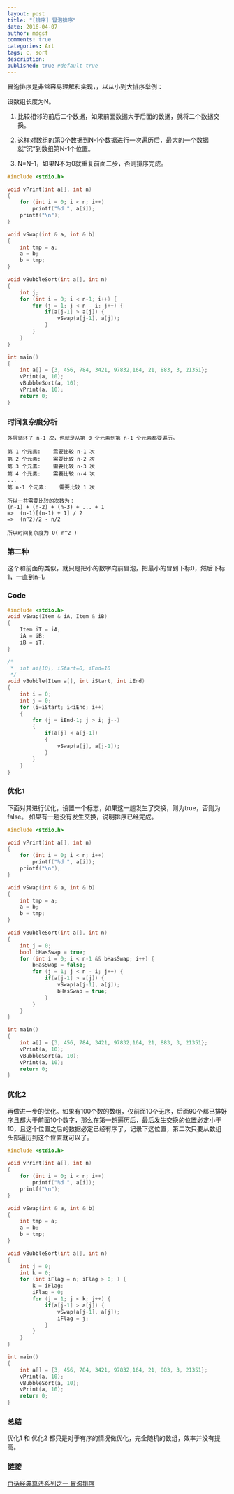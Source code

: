 ```yaml
---
layout: post
title: "[排序] 冒泡排序"
date: 2016-04-07
author: mdgsf
comments: true
categories: Art
tags: c, sort
description:
published: true #default true
---
```



冒泡排序是非常容易理解和实现，，以从小到大排序举例：

设数组长度为N。

1. 比较相邻的前后二个数据，如果前面数据大于后面的数据，就将二个数据交换。

2. 这样对数组的第0个数据到N-1个数据进行一次遍历后，最大的一个数据就“沉”到数组第N-1个位置。

3. N=N-1，如果N不为0就重复前面二步，否则排序完成。



```cpp
#include <stdio.h>

void vPrint(int a[], int n)
{
    for (int i = 0; i < n; i++)
        printf("%d ", a[i]);
    printf("\n");
}

void vSwap(int & a, int & b)
{
    int tmp = a;
    a = b;
    b = tmp;
}

void vBubbleSort(int a[], int n)
{
    int j;
    for (int i = 0; i < n-1; i++) {
        for (j = 1; j < n - i; j++) {
            if(a[j-1] > a[j]) {
                vSwap(a[j-1], a[j]);
            }
        }
    }
}

int main()
{
    int a[] = {3, 456, 784, 3421, 97832,164, 21, 883, 3, 21351};
    vPrint(a, 10);
    vBubbleSort(a, 10);
    vPrint(a, 10);
    return 0;
}
```

### 时间复杂度分析

```
外层循环了 n-1 次，也就是从第 0 个元素到第 n-1 个元素都要遍历。

第 1 个元素:    需要比较 n-1 次
第 2 个元素:    需要比较 n-2 次
第 3 个元素:    需要比较 n-3 次
第 4 个元素:    需要比较 n-4 次
...
第 n-1 个元素:    需要比较 1 次

所以一共需要比较的次数为：
(n-1) + (n-2) + (n-3) + ... + 1
=>  (n-1)[(n-1) + 1] / 2
=>  (n^2)/2 - n/2

所以时间复杂度为 O( n^2 )
```



### 第二种

这个和前面的类似，就只是把小的数字向前冒泡，把最小的冒到下标0，然后下标1，一直到n-1。


### Code

```cpp
#include <stdio.h>
void vSwap(Item & iA, Item & iB)
{
    Item iT = iA;
    iA = iB;
    iB = iT;
}

/*
 *  int ai[10], iStart=0, iEnd=10
 */
void vBubble(Item a[], int iStart, int iEnd)
{
    int i = 0;
    int j = 0;
    for (i=iStart; i<iEnd; i++)
    {
        for (j = iEnd-1; j > i; j--)
        {
            if(a[j] < a[j-1])
            {
                vSwap(a[j], a[j-1]);
            }
        }
    }
}
```

### 优化1

下面对其进行优化，设置一个标志，如果这一趟发生了交换，则为true，否则为false。
如果有一趟没有发生交换，说明排序已经完成。

```cpp
#include <stdio.h>

void vPrint(int a[], int n)
{
    for (int i = 0; i < n; i++)
        printf("%d ", a[i]);
    printf("\n");
}

void vSwap(int & a, int & b)
{
    int tmp = a;
    a = b;
    b = tmp;
}

void vBubbleSort(int a[], int n)
{
    int j = 0;
    bool bHasSwap = true;
    for (int i = 0; i < n-1 && bHasSwap; i++) {
        bHasSwap = false;
        for (j = 1; j < n - i; j++) {
            if(a[j-1] > a[j]) {
                vSwap(a[j-1], a[j]);
                bHasSwap = true;
            }
        }
    }
}

int main()
{
    int a[] = {3, 456, 784, 3421, 97832,164, 21, 883, 3, 21351};
    vPrint(a, 10);
    vBubbleSort(a, 10);
    vPrint(a, 10);
    return 0;
}
```


### 优化2

再做进一步的优化。如果有100个数的数组，仅前面10个无序，后面90个都已排好序且都大于前面10个数字，那么在第一趟遍历后，最后发生交换的位置必定小于10，且这个位置之后的数据必定已经有序了，记录下这位置，第二次只要从数组头部遍历到这个位置就可以了。

```cpp
#include <stdio.h>

void vPrint(int a[], int n)
{
    for (int i = 0; i < n; i++)
        printf("%d ", a[i]);
    printf("\n");
}

void vSwap(int & a, int & b)
{
    int tmp = a;
    a = b;
    b = tmp;
}

void vBubbleSort(int a[], int n)
{
    int j = 0;
    int k = 0;
    for (int iFlag = n; iFlag > 0; ) {
        k = iFlag;
        iFlag = 0;
        for (j = 1; j < k; j++) {
            if(a[j-1] > a[j]) {
                vSwap(a[j-1], a[j]);
                iFlag = j;
            }
        }
    }
}

int main()
{
    int a[] = {3, 456, 784, 3421, 97832,164, 21, 883, 3, 21351};
    vPrint(a, 10);
    vBubbleSort(a, 10);
    vPrint(a, 10);
    return 0;
}
```

### 总结

优化1 和 优化2 都只是对于有序的情况做优化，完全随机的数组，效率并没有提高。

### 链接

[白话经典算法系列之一 冒泡排序](http://blog.csdn.net/morewindows/article/details/6657829)
